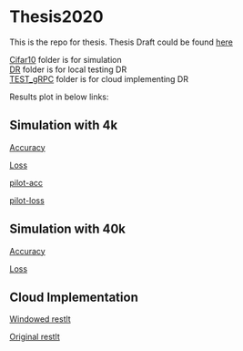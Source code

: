 # Thesis2020

This is the repo for thesis.  Thesis Draft could be found [here](https://github.com/Jiarong000/Thesis2020/blob/master/thesis%20draft/Thesis_9_14.pdf)  

[Cifar10](https://github.com/Jiarong000/Thesis2020/tree/master/Cifar10) folder is for simulation  
[DR](https://github.com/Jiarong000/Thesis2020/tree/master/DR) folder is for local testing DR  
[TEST_gRPC](https://github.com/Jiarong000/Thesis2020/tree/master/TEST_gRPC) folder is for cloud implementing DR


Results plot in below links: 

## Simulation with 4k
[Accuracy](https://github.com/Jiarong000/Thesis2020/tree/master/Cifar10/RESULT_4000/Ploting-4k.ipynb)  

[Loss](https://github.com/Jiarong000/Thesis2020/tree/master/Cifar10/RESULT_4000/Ploting-4k-loss.ipynb)  


[pilot-acc](https://github.com/Jiarong000/Thesis2020/tree/master/Cifar10/RESULT_4000/Ploting-pilot-acc.ipynb)  

[pilot-loss](https://github.com/Jiarong000/Thesis2020/tree/master/Cifar10/RESULT_4000/Ploting-pilot-loss.ipynb)  



## Simulation with 40k
[Accuracy](https://github.com/Jiarong000/Thesis2020/tree/master/Cifar10/RESULT_40000/Ploting-40k.ipynb)  

[Loss](https://github.com/Jiarong000/Thesis2020/tree/master/Cifar10/RESULT_40000/Ploting-40k-loss.ipynb)  


## Cloud Implementation
[Windowed restlt](https://github.com/Jiarong000/Thesis2020/tree/master/DR/RESULT/grpc-non_IID/plot-windowed.ipynb)  

[Original restlt](https://github.com/Jiarong000/Thesis2020/tree/master/DR/RESULT/grpc-non_IID/plot-original.ipynb) 
